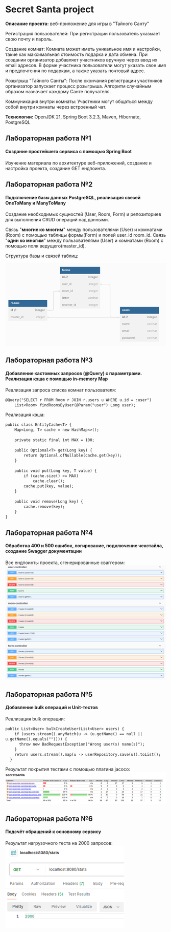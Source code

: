# Secret Santa project

**Описание проекта:** веб-приложение для игры в "Тайного Санту" 

Регистрация пользователей:
При регистрации пользователь указыает свою почту и пароль.

Создание комнат:
Комната может иметь уникальное имя и настройки, такие как максимальная стоимость подарка и дата обмена. При создании организатор добавляет участников вручную через ввод их email адресов. В форме участника пользователи могут указать свое имя и предпочтения по подаркам, а также указать почтовый адрес.

Розыгрыш "Тайного Санты":
После окончания регистрации участников организатор запускает процесс розыгрыша. Алгоритм случайным образом назначает каждому Санте получателя. 

Коммуникация внутри комнаты:
Участники могут общаться между собой внутри комнаты через встроенный чат.

**Технологии:** OpenJDK 21, Spring Boot 3.2.3, Maven, Hibernate, PostgreSQL
 
## Лабораторная работа №1 
#### Создание простейшего сервиса с помощью Spring Boot
Изучение материала по архитектуре веб-приложений, создание и настройка проекта, создание GET ендпоинта.


## Лабораторная работа №2
#### Подключение базы данных PostgreSQL, реализация свезей OneToMany и ManyToMany
Создание необходимых сущностей (User, Room, Form) и репозиториев для выполнения CRUD операций над данными.

Связь "**многие ко многим**" между пользователями (User) и комнатами (Room) с помощью таблицы формы(Form) и полей user_id room_id.
Связь "**один ко многим**" между пользователями (User) и комнатами (Room) с помощью поля ведущего(master_id).

Структура базы и связей таблиц:

![db shema](image_2024-03-24_16-04-57.png "secret santa shema")

## Лабораторная работа №3
#### Добавление кастомных запросов (@Query) с параметрами. Реализация кэша с помощью in-memory Map

Реализация запроса списка комнат пользователя: 
```
@Query("SELECT r FROM Room r JOIN r.users u WHERE u.id = :user")
    List<Room> findRoomsByUser(@Param("user") Long user);
```

Реализация кэша:
```
public class EntityCache<T> {
    Map<Long, T> cache = new HashMap<>();

    private static final int MAX = 100;

    public Optional<T> get(Long key) {
        return Optional.ofNullable(cache.get(key));
    }

    public void put(Long key, T value) {
        if (cache.size() >= MAX)
            cache.clear();
        cache.put(key, value);
    }

    public void remove(Long key) {
        cache.remove(key);
    }
}
```

## Лабораторная работа №4
#### Обработка 400 и 500 ошибок, логирование, подключение чекстайла, создание Swagger документации

Все ендпоинты проекта, сгенерированные сваггером:
![all endpoints](image.png)

## Лабораторная работа №5
#### Добавление bulk операций и Unit-тестов

Реализация bulk операции:
```
public List<User> bulkCreateUser(List<User> users) {
    if (users.stream().anyMatch(u -> (u.getName() == null || u.getName().equals("")))) {
      throw new BadRequestException("Wrong user(s) name(s)");
    }
    return users.stream().map(u -> userRepository.save(u)).toList();
  }
```

Результат покрытия тестами с помощью плагина jacoco:
![test coverage result](image-1.png)

## Лабораторная работа №6
#### Подсчёт обращений к основному сервису

Результат нагрузочного теста на 2000 запросов:
![jmeter test result](image-2.png)